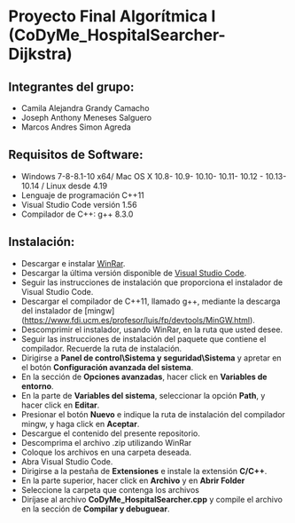 # Proyecto Final Algorítmica I (CoDyMe_HospitalSearcher-Dijkstra)

## Integrantes del grupo:

- Camila Alejandra Grandy Camacho
- Joseph Anthony Meneses Salguero
- Marcos Andres Simon Agreda

## Requisitos de Software:
 
 - Windows 7-8-8.1-10 x64/ Mac OS X 10.8- 10.9- 10.10- 10.11- 10.12 - 10.13- 10.14 / Linux desde 4.19
 - Lenguaje de programación C++11
 - Visual Studio Code versión 1.56
 - Compilador de C++: g++ 8.3.0


## Instalación:

- Descargar e instalar [WinRar](https://www.winrar.es/descargas).
- Descargar la última versión disponible de [Visual Studio Code](https://code.visualstudio.com/).
- Seguir las instrucciones de instalación que proporciona el instalador de Visual Studio Code.
- Descargar el compilador de C++11, llamado g++, mediante la descarga del instalador de [mingw] (https://www.fdi.ucm.es/profesor/luis/fp/devtools/MinGW.html).
- Descomprimir el instalador, usando WinRar, en la ruta que usted desee.
- Seguir las instrucciones de instalación del paquete que contiene el compilador. Recuerde la ruta de instalación.
- Dirigirse a **Panel de control\Sistema y seguridad\Sistema** y apretar en el botón **Configuración avanzada del sistema**.
- En la sección de **Opciones avanzadas**, hacer click en **Variables de entorno**.
- En la parte de **Variables del sistema**, seleccionar la opción **Path**, y hacer click en **Editar**.
- Presionar el botón **Nuevo** e indique la ruta de instalación del compilador mingw, y haga click en **Aceptar**.
- Descargue el contenido del presente repositorio.
- Descomprima el archivo .zip utilizando WinRar
- Coloque los archivos en una carpeta deseada.
- Abra Visual Studio Code.
- Dirigirse a la pestaña de **Extensiones** e instale la extensión **C/C++**.
- En la parte superior, hacer click en **Archivo** y en **Abrir Folder**
- Seleccione la carpeta que contenga los archivos
- Diríjase al archivo **CoDyMe_HospitalSearcher.cpp** y compile el archivo en la sección de **Compilar y debuguear**.






